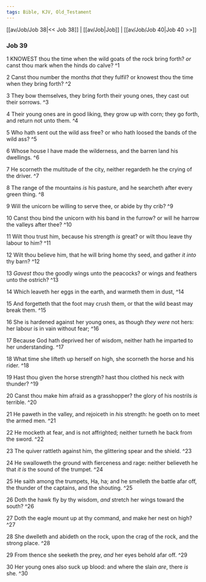 ```yaml
---
tags: Bible, KJV, Old_Testament
---
```


[[av/Job/Job 38|<< Job 38]] | [[av/Job|Job]] | [[av/Job/Job 40|Job 40 >>]]

### Job 39

1 KNOWEST thou the time when the wild goats of the rock bring forth? _or_ canst thou mark when the hinds do calve? ^1

2 Canst thou number the months _that_ they fulfil? or knowest thou the time when they bring forth? ^2

3 They bow themselves, they bring forth their young ones, they cast out their sorrows. ^3

4 Their young ones are in good liking, they grow up with corn; they go forth, and return not unto them. ^4

5 Who hath sent out the wild ass free? or who hath loosed the bands of the wild ass? ^5

6 Whose house I have made the wilderness, and the barren land his dwellings. ^6

7 He scorneth the multitude of the city, neither regardeth he the crying of the driver. ^7

8 The range of the mountains _is_ his pasture, and he searcheth after every green thing. ^8

9 Will the unicorn be willing to serve thee, or abide by thy crib? ^9

10 Canst thou bind the unicorn with his band in the furrow? or will he harrow the valleys after thee? ^10

11 Wilt thou trust him, because his strength _is_ great? or wilt thou leave thy labour to him? ^11

12 Wilt thou believe him, that he will bring home thy seed, and gather _it_ _into_ thy barn? ^12

13 _Gavest_ _thou_ the goodly wings unto the peacocks? or wings and feathers unto the ostrich? ^13

14 Which leaveth her eggs in the earth, and warmeth them in dust, ^14

15 And forgetteth that the foot may crush them, or that the wild beast may break them. ^15

16 She is hardened against her young ones, as though _they_ _were_ not hers: her labour is in vain without fear; ^16

17 Because God hath deprived her of wisdom, neither hath he imparted to her understanding. ^17

18 What time she lifteth up herself on high, she scorneth the horse and his rider. ^18

19 Hast thou given the horse strength? hast thou clothed his neck with thunder? ^19

20 Canst thou make him afraid as a grasshopper? the glory of his nostrils _is_ terrible. ^20

21 He paweth in the valley, and rejoiceth in _his_ strength: he goeth on to meet the armed men. ^21

22 He mocketh at fear, and is not affrighted; neither turneth he back from the sword. ^22

23 The quiver rattleth against him, the glittering spear and the shield. ^23

24 He swalloweth the ground with fierceness and rage: neither believeth he that _it_ _is_ the sound of the trumpet. ^24

25 He saith among the trumpets, Ha, ha; and he smelleth the battle afar off, the thunder of the captains, and the shouting. ^25

26 Doth the hawk fly by thy wisdom, _and_ stretch her wings toward the south? ^26

27 Doth the eagle mount up at thy command, and make her nest on high? ^27

28 She dwelleth and abideth on the rock, upon the crag of the rock, and the strong place. ^28

29 From thence she seeketh the prey, _and_ her eyes behold afar off. ^29

30 Her young ones also suck up blood: and where the slain _are_, there _is_ she. ^30
